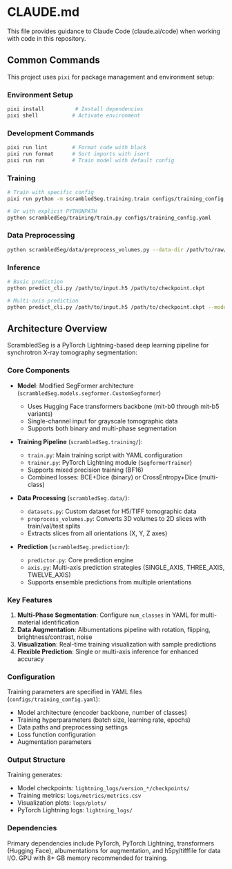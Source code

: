 # CLAUDE.md

This file provides guidance to Claude Code (claude.ai/code) when working with code in this repository.

## Common Commands

This project uses `pixi` for package management and environment setup:

### Environment Setup
```bash
pixi install          # Install dependencies
pixi shell           # Activate environment
```

### Development Commands
```bash
pixi run lint        # Format code with black
pixi run format      # Sort imports with isort
pixi run run         # Train model with default config
```

### Training
```bash
# Train with specific config
pixi run python -m scrambledSeg.training.train configs/training_config.yaml

# Or with explicit PYTHONPATH
python scrambledSeg/training/train.py configs/training_config.yaml
```

### Data Preprocessing
```bash
python scrambledSeg/data/preprocess_volumes.py --data-dir /path/to/raw/data --label-dir /path/to/raw/labels --output-dir /path/to/processed/data
```

### Inference
```bash
# Basic prediction
python predict_cli.py /path/to/input.h5 /path/to/checkpoint.ckpt

# Multi-axis prediction
python predict_cli.py /path/to/input.h5 /path/to/checkpoint.ckpt --mode THREE_AXIS --output_dir predictions --batch_size 8
```

## Architecture Overview

ScrambledSeg is a PyTorch Lightning-based deep learning pipeline for synchrotron X-ray tomography segmentation:

### Core Components

- **Model**: Modified SegFormer architecture (`scrambledSeg.models.segformer.CustomSegformer`)
  - Uses Hugging Face transformers backbone (mit-b0 through mit-b5 variants)
  - Single-channel input for grayscale tomographic data
  - Supports both binary and multi-phase segmentation

- **Training Pipeline** (`scrambledSeg.training/`):
  - `train.py`: Main training script with YAML configuration
  - `trainer.py`: PyTorch Lightning module (`SegformerTrainer`)
  - Supports mixed precision training (BF16)
  - Combined losses: BCE+Dice (binary) or CrossEntropy+Dice (multi-class)

- **Data Processing** (`scrambledSeg.data/`):
  - `datasets.py`: Custom dataset for H5/TIFF tomographic data
  - `preprocess_volumes.py`: Converts 3D volumes to 2D slices with train/val/test splits
  - Extracts slices from all orientations (X, Y, Z axes)

- **Prediction** (`scrambledSeg.prediction/`):
  - `predictor.py`: Core prediction engine
  - `axis.py`: Multi-axis prediction strategies (SINGLE_AXIS, THREE_AXIS, TWELVE_AXIS)
  - Supports ensemble predictions from multiple orientations

### Key Features

1. **Multi-Phase Segmentation**: Configure `num_classes` in YAML for multi-material identification
2. **Data Augmentation**: Albumentations pipeline with rotation, flipping, brightness/contrast, noise
3. **Visualization**: Real-time training visualization with sample predictions
4. **Flexible Prediction**: Single or multi-axis inference for enhanced accuracy

### Configuration

Training parameters are specified in YAML files (`configs/training_config.yaml`):
- Model architecture (encoder backbone, number of classes)
- Training hyperparameters (batch size, learning rate, epochs)
- Data paths and preprocessing settings
- Loss function configuration
- Augmentation parameters

### Output Structure

Training generates:
- Model checkpoints: `lightning_logs/version_*/checkpoints/`
- Training metrics: `logs/metrics/metrics.csv`
- Visualization plots: `logs/plots/`
- PyTorch Lightning logs: `lightning_logs/`

### Dependencies

Primary dependencies include PyTorch, PyTorch Lightning, transformers (Hugging Face), albumentations for augmentation, and h5py/tifffile for data I/O. GPU with 8+ GB memory recommended for training.